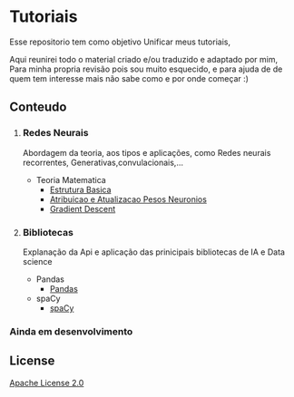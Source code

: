# Tutoriais

Esse repositorio tem como objetivo Unificar meus tutoriais, 

Aqui reunirei todo o material criado e/ou traduzido e adaptado por mim, Para minha propria revisão pois sou muito esquecido, e para ajuda de de quem tem interesse mais não sabe
como e por onde começar :)

## Conteudo

1. ### Redes Neurais
    Abordagem da teoria, aos tipos e aplicações, como Redes neurais recorrentes, Generativas,convulacionais,...
     - Teoria Matematica       
         - [Estrutura Basica](https://github.com/Benjamim-EP/Tutoriais/blob/master/Redes%20Neurais%20(Neural%20Networks)/1-NN%20-%20Estrutura_Basica.ipynb) 
         - [Atribuicao e Atualizacao Pesos Neuronios](https://github.com/Benjamim-EP/Tutoriais/blob/master/Redes%20Neurais%20(Neural%20Networks)/2-NN%20-%20Atribuicao%20_e_Atualizacao_Pesos_Neuronios.ipynb)
         - [Gradient Descent](https://github.com/Benjamim-EP/Tutoriais/blob/master/Redes%20Neurais%20(Neural%20Networks)/3-NN-Gradient%20Descent.ipynb)

2. ### Bibliotecas
    Explanação da Api e aplicação das prinicipais bibliotecas de IA e Data science
     - Pandas
        - [Pandas]()
     - spaCy 
        - [spaCy]()


### Ainda em desenvolvimento
## License

[Apache License 2.0](LICENSE.txt)
